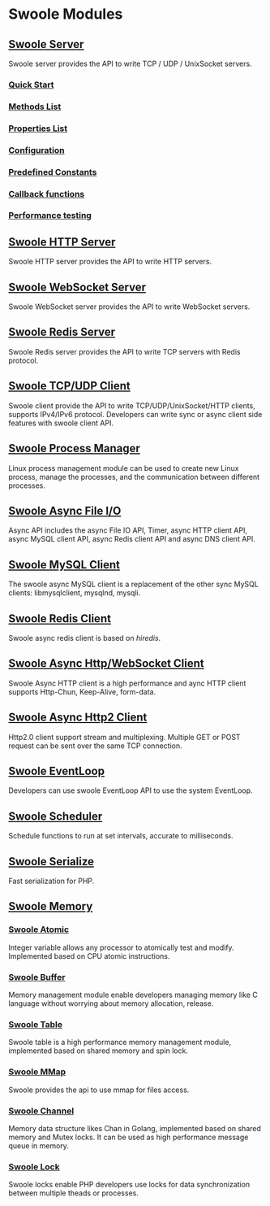 # Swoole Modules

## [Swoole Server](/modules/swoole-server/introduction.md)

Swoole server provides the API to write TCP / UDP / UnixSocket servers.

### [Quick Start](/modules/swoole-server/quick-start.md)

### [Methods List](/modules/swoole-server/methods.md)

### [Properties List](/modules/swoole-server-properties.md)

### [Configuration](/modules/swoole-server-configuratio.md)

### [Predefined Constants](/modules/swoole-server-predefined-constants.md)

### [Callback functions](/modules/swoole-server-callback-functions.md)

### [Performance testing](/modules/swoole-server-performance-testing.md)


## [Swoole HTTP Server](/modules/swoole-http-server/introduction.md)

Swoole HTTP server provides the API to write HTTP servers.

## [Swoole WebSocket Server](/modules/swoole-websocket-server/introduction.md)

Swoole WebSocket server provides the API to write WebSocket servers.

## [Swoole Redis Server](/modules/swoole-redis-server/introduction.md)

Swoole Redis server provides the API to write TCP servers with Redis protocol.

## [Swoole TCP/UDP Client](/modules/swoole-client/introduction.md)

Swoole client provide the API to write TCP/UDP/UnixSocket/HTTP clients, supports IPv4/IPv6 protocol. Developers can write sync or async client side features with swoole client API.

## [Swoole Process Manager](/modules/swoole-process/introduction.md)

Linux process management module can be used to create new Linux process, manage the processes, and the communication between different processes.

## [Swoole Async File I/O](/modules/swoole-async-io/introduction.md)

Async API includes the async File IO API, Timer, async HTTP client API, async MySQL client API,  async Redis client API and async DNS client API.

## [Swoole MySQL Client](/modules/swoole-async-mysql-client/introduction.md)

The swoole async MySQL client is a replacement of the other sync MySQL clients: libmysqlclient, mysqlnd, mysqli.

## [Swoole Redis Client](/modules/swoole-async-redis-client/introduction.md)

Swoole async redis client is based on *hiredis*.

## [Swoole Async Http/WebSocket Client](/modules/swoole-async-http-client/introduction.md)

Swoole Async HTTP client is a high performance and aync HTTP client supports Http-Chun, Keep-Alive, form-data.

## [Swoole Async Http2 Client](/modules/swoole-async-http2-client/introduction.md)

Http2.0 client support stream and multiplexing. Multiple GET or POST request can be sent over the same TCP connection.

## [Swoole EventLoop](/modules/swoole-event-loop/introduction.md)

Developers can use swoole EventLoop API to use the system EventLoop.

## [Swoole Scheduler](/modules/swoole-scheduler/introduction.md)

Schedule functions to run at set intervals, accurate to milliseconds.

## [Swoole Serialize](/modules/swoole-serialize/introduction.md)

Fast serialization for PHP.

## [Swoole Memory](/modules/swoole-memory/introduction.md)

### [Swoole Atomic](/modules/swoole-atomic/introduction.md)

Integer variable allows any processor to atomically test and modify. Implemented based on CPU atomic instructions.

### [Swoole Buffer](/modules/swoole-buffer/introduction.md)

Memory management module enable developers managing memory like C language without worrying about memory allocation, release.

### [Swoole Table](/modules/swoole-table/introduction.md)

Swoole table is a high performance memory management module, implemented based on shared memory and spin lock.

### [Swoole MMap](/modules/swoole-mmap/introduction.md)

Swoole provides the api to use mmap for files access.

### [Swoole Channel](/modules/swoole-channel/introduction.md)

Memory data structure likes Chan in Golang, implemented based on shared memory and Mutex locks. It can be used as high performance message queue in memory. 

### [Swoole Lock](/modules/swoole-lock/introduction.md)

Swoole locks enable PHP developers use locks for data synchronization between multiple theads or processes.


